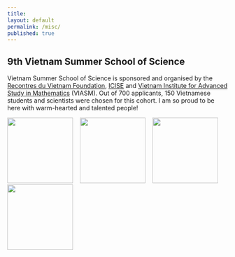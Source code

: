 ```yaml
---
title:
layout: default
permalink: /misc/
published: true
---
```


## 9th Vietnam Summer School of Science

Vietnam Summer School of Science is sponsored and organised by the <a href="https://rencontresduvietnam.org/">Recontres du Vietnam Foundation</a>, <a href="https://www.icisequynhon.com/">ICISE</a> and <a href="https://viasm.edu.vn/en/home/">Vietnam Institute for Advanced Study in Mathematics</a> (VIASM). Out of 700 applicants, 150 Vietnamese students and scientists were chosen for this cohort. I am so proud to be here with warm-hearted and talented people!

<p float="middle">
  <img src="../../assets/images/VSSS09/1.jpg" width="150" height="150" /> &nbsp;&nbsp;
  <img src="../../assets/images/VSSS09/2.jpg" width="150" height="150" /> &nbsp;&nbsp;
  <img src="../../assets/images/VSSS09/3.jpg" width="150" height="150" /> &nbsp;&nbsp;
  <img src="../../assets/images/VSSS09/4.jpg" width="150" height="150" /> &nbsp;&nbsp;
</p>

